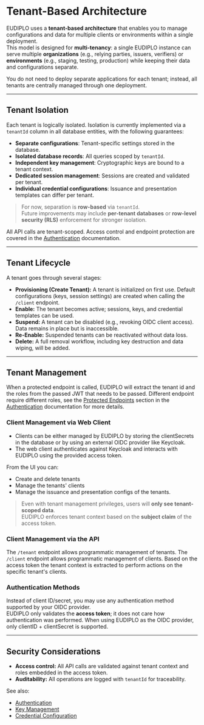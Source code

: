 # Tenant-Based Architecture

EUDIPLO uses a **tenant-based architecture** that enables you to manage configurations and data for multiple clients or environments within a single deployment.  
This model is designed for **multi-tenancy**: a single EUDIPLO instance can serve multiple **organizations** (e.g., relying parties, issuers, verifiers) or **environments** (e.g., staging, testing, production) while keeping their data and configurations separate.

You do not need to deploy separate applications for each tenant; instead, all tenants are centrally managed through one deployment.

---

## Tenant Isolation

Each tenant is logically isolated. Isolation is currently implemented via a `tenantId` column in all database entities, with the following guarantees:

- **Separate configurations**: Tenant-specific settings stored in the database.
- **Isolated database records**: All queries scoped by `tenantId`.
- **Independent key management**: Cryptographic keys are bound to a tenant context.
- **Dedicated session management**: Sessions are created and validated per tenant.
- **Individual credential configurations**: Issuance and presentation templates can differ per tenant.

> For now, separation is **row-based** via `tenantId`.  
> Future improvements may include **per-tenant databases** or **row-level security (RLS)** enforcement for stronger isolation.

All API calls are tenant-scoped. Access control and endpoint protection are covered in the [Authentication](../api/authentication.md) documentation.

---

## Tenant Lifecycle

A tenant goes through several stages:

- **Provisioning (Create Tenant):** A tenant is initialized on first use. Default configurations (keys, session settings) are created when calling the `/client` endpoint.
- **Enable:** The tenant becomes active; sessions, keys, and credential templates can be used.
- **Suspend:** A tenant can be disabled (e.g., revoking OIDC client access). Data remains in place but is inaccessible.
- **Re-Enable:** Suspended tenants can be reactivated without data loss.
- **Delete:** A full removal workflow, including key destruction and data wiping, will be added.

---

## Tenant Management

When a protected endpoint is called, EUDIPLO will extract the tenant id and the roles from the passed JWT that needs to be passed. Different endpoint require different roles, see the [Protected Endpoints](../api/authentication.md#protected-endpoints) section in the [Authentication](../api/authentication.md) documentation for more details.

### Client Management via Web Client

- Clients can be either managed by EUDIPLO by storing the clientSecrets in the database or by using an external OIDC provider like Keycloak.
- The web client authenticates against Keycloak and interacts with EUDIPLO using the provided access token.

From the UI you can:

- Create and delete tenants
- Manage the tenants' clients
- Manage the issuance and presentation configs of the tenants.

> Even with tenant management privileges, users will **only see tenant-scoped data**.  
> EUDIPLO enforces tenant context based on the **subject claim** of the access token.

### Client Management via the API

The `/tenant` endpoint allows programmatic management of tenants.
The `/client` endpoint allows programmatic management of clients. Based on the access token the tenant context is extracted to perform actions on the specific tenant's clients.

### Authentication Methods

Instead of client ID/secret, you may use any authentication method supported by your OIDC provider.  
EUDIPLO only validates the **access token**; it does not care how authentication was performed. When using EUDIPLO as the OIDC provider, only clientID + clientSecret is supported.

---

## Security Considerations

- **Access control:** All API calls are validated against tenant context and roles embedded in the access token.
- **Auditability:** All operations are logged with `tenantId` for traceability.

See also:

- [Authentication](../api/authentication.md)
- [Key Management](./key-management.md)
- [Credential Configuration](../getting-started/issuance/credential-configuration.md)
